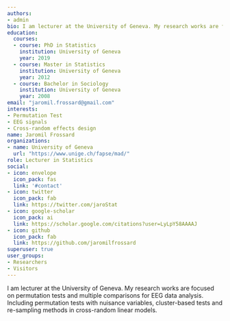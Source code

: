 ```yaml
---
authors:
- admin
bio: I am lecturer at the University of Geneva. My research works are focused on permutation tests and multiple comparisons for EEG data analysis. Including permutation tests with nuisance variables, cluster-based tests and re-sampling methods in cross-random linear models.
education:
  courses:
  - course: PhD in Statistics
    institution: University of Geneva
    year: 2019
  - course: Master in Statistics
    institution: University of Geneva
    year: 2012
  - course: Bachelor in Sociology
    institution: University of Geneva
    year: 2008
email: "jaromil.frossard@gmail.com"
interests:
- Permutation Test
- EEG signals
- Cross-random effects design
name: Jaromil Frossard
organizations:
- name: University of Geneva
  url: "https://www.unige.ch/fapse/mad/"
role: Lecturer in Statistics
social:
- icon: envelope
  icon_pack: fas
  link: '#contact'
- icon: twitter
  icon_pack: fab
  link: https://twitter.com/jaroStat
- icon: google-scholar
  icon_pack: ai
  link: https://scholar.google.com/citations?user=LyLpY58AAAAJ
- icon: github
  icon_pack: fab
  link: https://github.com/jaromilfrossard
superuser: true
user_groups:
- Researchers
- Visitors
---
```


I am lecturer at the University of Geneva. My research works are focused on permutation tests and multiple comparisons for EEG data analysis. Including permutation tests with nuisance variables, cluster-based tests and re-sampling methods in cross-random linear models.
